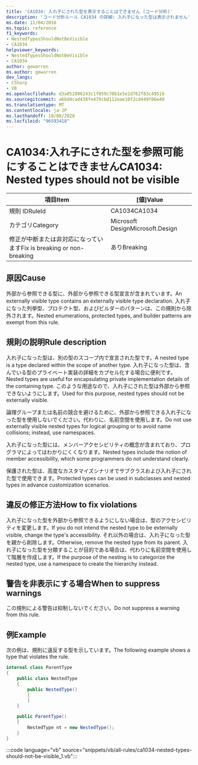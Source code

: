 ```yaml
---
title: 'CA1034: 入れ子にされた型を表示することはできません (コード分析)'
description: 'コード分析ルール CA1034 の詳細: 入れ子になった型は表示されません'
ms.date: 11/04/2016
ms.topic: reference
f1_keywords:
- NestedTypesShouldNotBeVisible
- CA1034
helpviewer_keywords:
- NestedTypesShouldNotBeVisible
- CA1034
author: gewarren
ms.author: gewarren
dev_langs:
- CSharp
- VB
ms.openlocfilehash: d3a052896243c1f059c70b1e5e1d762f83c49516
ms.sourcegitcommit: a6bd4cad438fe479cbd112eae10f2cd449f06e40
ms.translationtype: MT
ms.contentlocale: ja-JP
ms.lasthandoff: 10/08/2020
ms.locfileid: "96593418"
---
```

# <a name="ca1034-nested-types-should-not-be-visible"></a><span data-ttu-id="75266-103">CA1034:入れ子にされた型を参照可能にすることはできません</span><span class="sxs-lookup"><span data-stu-id="75266-103">CA1034: Nested types should not be visible</span></span>

| <span data-ttu-id="75266-104">項目</span><span class="sxs-lookup"><span data-stu-id="75266-104">Item</span></span>                                     | <span data-ttu-id="75266-105">[値]</span><span class="sxs-lookup"><span data-stu-id="75266-105">Value</span></span>            |
|------------------------------------------|------------------|
| <span data-ttu-id="75266-106">規則 ID</span><span class="sxs-lookup"><span data-stu-id="75266-106">RuleId</span></span>                                   | <span data-ttu-id="75266-107">CA1034</span><span class="sxs-lookup"><span data-stu-id="75266-107">CA1034</span></span>           |
| <span data-ttu-id="75266-108">カテゴリ</span><span class="sxs-lookup"><span data-stu-id="75266-108">Category</span></span>                                 | <span data-ttu-id="75266-109">Microsoft Design</span><span class="sxs-lookup"><span data-stu-id="75266-109">Microsoft.Design</span></span> |
| <span data-ttu-id="75266-110">修正が中断または非対応になっています</span><span class="sxs-lookup"><span data-stu-id="75266-110">Fix is breaking or non-breaking</span></span> | <span data-ttu-id="75266-111">あり</span><span class="sxs-lookup"><span data-stu-id="75266-111">Breaking</span></span>         |

## <a name="cause"></a><span data-ttu-id="75266-112">原因</span><span class="sxs-lookup"><span data-stu-id="75266-112">Cause</span></span>

<span data-ttu-id="75266-113">外部から参照できる型に、外部から参照できる型宣言が含まれています。</span><span class="sxs-lookup"><span data-stu-id="75266-113">An externally visible type contains an externally visible type declaration.</span></span> <span data-ttu-id="75266-114">入れ子になった列挙型、プロテクト型、およびビルダーのパターンは、この規則から除外されます。</span><span class="sxs-lookup"><span data-stu-id="75266-114">Nested enumerations, protected types, and builder patterns are exempt from this rule.</span></span>

## <a name="rule-description"></a><span data-ttu-id="75266-115">規則の説明</span><span class="sxs-lookup"><span data-stu-id="75266-115">Rule description</span></span>

<span data-ttu-id="75266-116">入れ子になった型は、別の型のスコープ内で宣言された型です。</span><span class="sxs-lookup"><span data-stu-id="75266-116">A nested type is a type declared within the scope of another type.</span></span> <span data-ttu-id="75266-117">入れ子になった型は、含んでいる型のプライベート実装の詳細をカプセル化する場合に便利です。</span><span class="sxs-lookup"><span data-stu-id="75266-117">Nested types are useful for encapsulating private implementation details of the containing type.</span></span> <span data-ttu-id="75266-118">このような用途なので、入れ子にされた型は外部から参照できないようにします。</span><span class="sxs-lookup"><span data-stu-id="75266-118">Used for this purpose, nested types should not be externally visible.</span></span>

<span data-ttu-id="75266-119">論理グループまたは名前の競合を避けるために、外部から参照できる入れ子になった型を使用しないでください。代わりに、名前空間を使用します。</span><span class="sxs-lookup"><span data-stu-id="75266-119">Do not use externally visible nested types for logical grouping or to avoid name collisions; instead, use namespaces.</span></span>

<span data-ttu-id="75266-120">入れ子になった型には、メンバーアクセシビリティの概念が含まれており、プログラマによってはわかりにくくなります。</span><span class="sxs-lookup"><span data-stu-id="75266-120">Nested types include the notion of member accessibility, which some programmers do not understand clearly.</span></span>

<span data-ttu-id="75266-121">保護された型は、高度なカスタマイズシナリオでサブクラスおよび入れ子にされた型で使用できます。</span><span class="sxs-lookup"><span data-stu-id="75266-121">Protected types can be used in subclasses and nested types in advance customization scenarios.</span></span>

## <a name="how-to-fix-violations"></a><span data-ttu-id="75266-122">違反の修正方法</span><span class="sxs-lookup"><span data-stu-id="75266-122">How to fix violations</span></span>

<span data-ttu-id="75266-123">入れ子になった型を外部から参照できるようにしない場合は、型のアクセシビリティを変更します。</span><span class="sxs-lookup"><span data-stu-id="75266-123">If you do not intend the nested type to be externally visible, change the type's accessibility.</span></span> <span data-ttu-id="75266-124">それ以外の場合は、入れ子になった型を親から削除します。</span><span class="sxs-lookup"><span data-stu-id="75266-124">Otherwise, remove the nested type from its parent.</span></span> <span data-ttu-id="75266-125">入れ子になった型を分類することが目的である場合は、代わりに名前空間を使用して階層を作成します。</span><span class="sxs-lookup"><span data-stu-id="75266-125">If the purpose of the nesting is to categorize the nested type, use a namespace to create the hierarchy instead.</span></span>

## <a name="when-to-suppress-warnings"></a><span data-ttu-id="75266-126">警告を非表示にする場合</span><span class="sxs-lookup"><span data-stu-id="75266-126">When to suppress warnings</span></span>

<span data-ttu-id="75266-127">この規則による警告は抑制しないでください。</span><span class="sxs-lookup"><span data-stu-id="75266-127">Do not suppress a warning from this rule.</span></span>

## <a name="example"></a><span data-ttu-id="75266-128">例</span><span class="sxs-lookup"><span data-stu-id="75266-128">Example</span></span>

<span data-ttu-id="75266-129">次の例は、規則に違反する型を示しています。</span><span class="sxs-lookup"><span data-stu-id="75266-129">The following example shows a type that violates the rule.</span></span>

```csharp
internal class ParentType
{
    public class NestedType
    {
        public NestedType()
        {
        }
    }

    public ParentType()
    {
        NestedType nt = new NestedType();
    }
}
```

:::code language="vb" source="snippets/vb/all-rules/ca1034-nested-types-should-not-be-visible_1.vb":::
